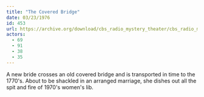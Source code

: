 ```yaml
---
title: "The Covered Bridge"
date: 03/23/1976
id: 453
url: https://archive.org/download/cbs_radio_mystery_theater/cbs_radio_mystery_theater-0451-0500.zip/cbs_radio_mystery_theater-0451-0500%2Fcbsrmt_0453_the_covered_bridge.mp3
actors:
  - 69
  - 91
  - 38
  - 35
---
```

A new bride crosses an old covered bridge and is transported in time to the 1770's. About to be shackled in an arranged marriage, she dishes out all the spit and fire of 1970's women's lib.